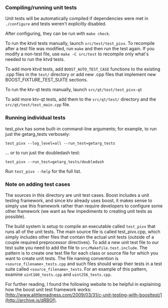 ### Compiling/running unit tests

Unit tests will be automatically compiled if dependencies were met in `./configure`
and tests weren't explicitly disabled.

After configuring, they can be run with `make check`.

To run the ktvd tests manually, launch `src/test/test_pivx`. To recompile
after a test file was modified, run `make` and then run the test again. If you
modify a non-test file, use `make -C src/test` to recompile only what's needed
to run the ktvd tests.

To add more ktvd tests, add `BOOST_AUTO_TEST_CASE` functions to the existing
.cpp files in the `test/` directory or add new .cpp files that
implement new BOOST_FIXTURE_TEST_SUITE sections.

To run the ktv-qt tests manually, launch `src/qt/test/test_pivx-qt`

To add more ktv-qt tests, add them to the `src/qt/test/` directory and
the `src/qt/test/test_main.cpp` file.

### Running individual tests

test_pivx has some built-in command-line arguments; for
example, to run just the getarg_tests verbosely:

    test_pivx --log_level=all --run_test=getarg_tests

... or to run just the doubledash test:

    test_pivx --run_test=getarg_tests/doubledash

Run `test_pivx --help` for the full list.

### Note on adding test cases

The sources in this directory are unit test cases.  Boost includes a
unit testing framework, and since ktv already uses boost, it makes
sense to simply use this framework rather than require developers to
configure some other framework (we want as few impediments to creating
unit tests as possible).

The build system is setup to compile an executable called `test_pivx`
that runs all of the unit tests.  The main source file is called
test_pivx.cpp, which simply includes other files that contain the
actual unit tests (outside of a couple required preprocessor
directives). To add a new unit test file to our test suite you need
to add the file to `src/Makefile.test.include`. The pattern is to
create one test file for each class or source file for which you want
to create unit tests.  The file naming convention is
`<source_filename>_tests.cpp` and such files should wrap their tests
in a test suite called `<source_filename>_tests`.  For an example of
this pattern, examine `uint160_tests.cpp` and `uint256_tests.cpp`.

For further reading, I found the following website to be helpful in
explaining how the boost unit test framework works:
[http://www.alittlemadness.com/2009/03/31/c-unit-testing-with-boosttest/](http://archive.is/dRBGf).
